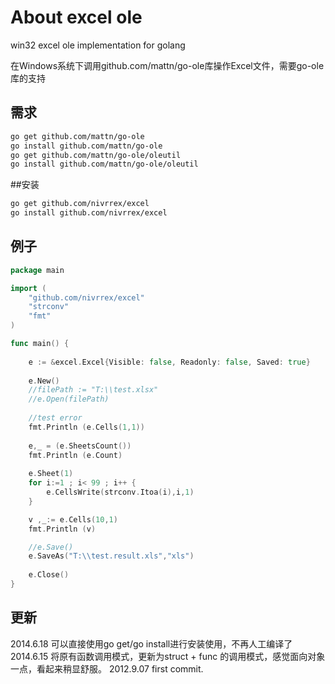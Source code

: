 ﻿# About excel ole

win32 excel ole implementation for golang

在Windows系统下调用github.com/mattn/go-ole库操作Excel文件，需要go-ole库的支持

## 需求

``` bash
go get github.com/mattn/go-ole
go install github.com/mattn/go-ole
go get github.com/mattn/go-ole/oleutil
go install github.com/mattn/go-ole/oleutil
```

##安装
``` bash
go get github.com/nivrrex/excel
go install github.com/nivrrex/excel
```

## 例子
``` go
package main

import (
	"github.com/nivrrex/excel"
	"strconv"
	"fmt"
)

func main() {
	
	e := &excel.Excel{Visible: false, Readonly: false, Saved: true}
	
	e.New()
	//filePath := "T:\\test.xlsx"
	//e.Open(filePath)
	
	//test error
	fmt.Println (e.Cells(1,1))
	
	e,_ = (e.SheetsCount())
	fmt.Println (e.Count)
	
	e.Sheet(1)
	for i:=1 ; i< 99 ; i++ {
		e.CellsWrite(strconv.Itoa(i),i,1)
	}

	v ,_:= e.Cells(10,1)
	fmt.Println (v)

	//e.Save()
	e.SaveAs("T:\\test.result.xls","xls")
	
	e.Close()
}

``` 

## 更新
2014.6.18 可以直接使用go get/go install进行安装使用，不再人工编译了
2014.6.15 将原有函数调用模式，更新为struct + func 的调用模式，感觉面向对象一点，看起来稍显舒服。
2012.9.07 first commit.